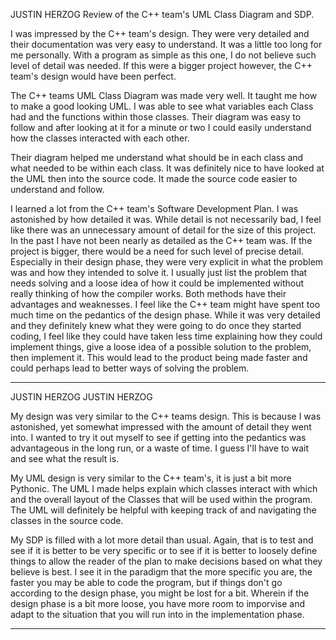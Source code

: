 JUSTIN HERZOG
Review of the C++ team's UML Class Diagram and SDP.

I was impressed by the C++ team's design. They were very detailed and their documentation was very easy to understand. It was a little too long for me personally. With a 
program as simple as this one, I do not believe such level of detail was needed. If this were a bigger project however, the C++ team's design would have been perfect.

The C++ teams UML Class Diagram was made very well. It taught me how to make a good looking UML. I was able to see what variables each Class had and the functions within 
those classes.  Their diagram was easy to follow and after looking at it for a minute or two I could easily understand how the classes interacted with each other.

Their diagram helped me understand what should be in each class and what needed to be within each class. It was definitely nice to have looked at the UML then into the source 
code. It made the source code easier to understand and follow.

I learned a lot from the C++ team's Software Development Plan. I was astonished by how detailed it was. While detail is not necessarily bad, I feel like there was an 
unnecessary amount of detail for the size of this project. In the past I have not been nearly as detailed as the C++ team was. If the project is bigger, there would be a need 
for such level of precise detail.
Especially in their design phase, they were very explicit in what the problem was and how they intended to solve it.  I usually just list the problem that needs solving and a 
loose idea of how it could be implemented without really thinking of how the compiler works.  Both methods have their advantages and weaknesses. I feel like the C++ team might 
have spent too much time on the pedantics of the design phase. While it was very detailed and they definitely knew what they were going to do once they started coding, I feel 
like they could have taken less time explaining how they could implement things, give a loose idea of a possible solution to the problem, then implement it. This would lead to 
the product being made faster and could perhaps lead to better ways of solving the problem.


------------------------------------------------------------

JUSTIN HERZOG
JUSTIN HERZOG

My design was very similar to the C++ teams design. This is because I was astonished, yet somewhat impressed with the amount of detail they went into. I wanted to try it out 
myself to see if getting into the pedantics was advantageous in the long run, or a waste of time. I guess I'll have to wait and see what the result is.

My UML design is very similar to the C++ team's, it is just a bit more Pythonic.  The UML I made helps explain which classes interact with which and the overall layout of the 
Classes that will be used within the program.  The UML will definitely be helpful with keeping track of and navigating the classes in the source code.

My SDP is filled with a lot more detail than usual. Again, that is to test and see if it is better to be very specific or to see if it is better to loosely define things to 
allow the reader of the plan to make decisions based on what they believe is best.  I see it in the paradigm that the more specific you are, the faster you may be able to code 
the program, but if things don't go according to the design phase, you might be lost for a bit. Wherein if the design phase is a bit more loose, you have more room to 
imporvise and adapt to the situation that you will run into in the implementation phase.


------------------------------------------------------------
